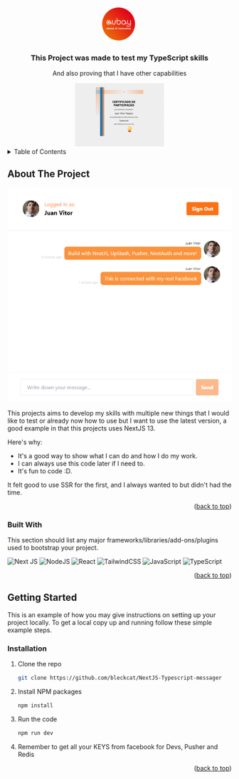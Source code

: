 <a name="readme-top"></a>

<!-- PROJECT LOGO -->
<br />
<div align="center">
  <a href="https://github.com/bleckcat/NextJS-Typescript-messager">
    <img src="public/images/aubayLogo.png" alt="Logo" width="80" height="80">
  </a>

  <h3 align="center">This Project was made to test my TypeScript skills</h3>

  <p align="center">
    And also proving that I have other capabilities
  </p>
  <img src="public/images/Typescript.png" alt="Logo" width="200">
</div>

<!-- TABLE OF CONTENTS -->
<details>
  <summary>Table of Contents</summary>
  <ol>
    <li>
      <a href="#about-the-project">About The Project</a>
      <ul>
        <li><a href="#built-with">Built With</a></li>
      </ul>
    </li>
    <li>
      <a href="#getting-started">Getting Started</a>
      <ul>
        <li><a href="#installation">Installation</a></li>
      </ul>
    </li>
    <li><a href="#usage">Usage</a></li>
  </ol>
</details>

<!-- ABOUT THE PROJECT -->

## About The Project

![Alt text](https://github.com/bleckcat/NextJS-Typescript-messager/blob/master/public/images/screenShot.png?raw=true)

This projects aims to develop my skills with multiple new things that I would like to test or already now how to use but I want to use the latest version, a good example in that this projects uses NextJS 13.

Here's why:

- It's a good way to show what I can do and how I do my work.
- I can always use this code later if I need to.
- It's fun to code :D.

It felt good to use SSR for the first, and I always wanted to but didn't had the time.

<p align="right">(<a href="#readme-top">back to top</a>)</p>

### Built With

This section should list any major frameworks/libraries/add-ons/plugins used to bootstrap your project.

![Next JS](https://img.shields.io/badge/Next-black?style=for-the-badge&logo=next.js&logoColor=white)
![NodeJS](https://img.shields.io/badge/node.js-6DA55F?style=for-the-badge&logo=node.js&logoColor=white)
![React](https://img.shields.io/badge/react-%2320232a.svg?style=for-the-badge&logo=react&logoColor=%2361DAFB)
![TailwindCSS](https://img.shields.io/badge/tailwindcss-%2338B2AC.svg?style=for-the-badge&logo=tailwind-css&logoColor=white)
![JavaScript](https://img.shields.io/badge/javascript-%23323330.svg?style=for-the-badge&logo=javascript&logoColor=%23F7DF1E)
![TypeScript](https://img.shields.io/badge/typescript-%23007ACC.svg?style=for-the-badge&logo=typescript&logoColor=white)

<p align="right">(<a href="#readme-top">back to top</a>)</p>

<!-- GETTING STARTED -->

## Getting Started

This is an example of how you may give instructions on setting up your project locally.
To get a local copy up and running follow these simple example steps.

<!-- Installation -->

### Installation

1. Clone the repo
   ```sh
   git clone https://github.com/bleckcat/NextJS-Typescript-messager
   ```
2. Install NPM packages
   ```sh
   npm install
   ```
3. Run the code
   ```sh
   npm run dev
   ```
4. Remember to get all your KEYS from facebook for Devs, Pusher and Redis

<p align="right">(<a href="#readme-top">back to top</a>)</p>

